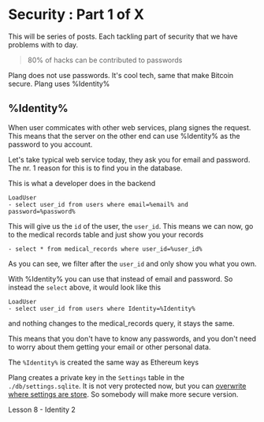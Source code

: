 # Security : Part 1 of X

This will be series of posts. Each tackling part of security that we have problems with to day.

> 80% of hacks can be contributed to passwords

Plang does not use passwords. It's cool tech, same that make Bitcoin secure. Plang uses %Identity%

## %Identity%

When user commicates with other web services, plang signes the request. This means that the server on the other end can use %Identity% as the password to you account.

Let's take typical web service today, they ask you for email and password. The nr. 1 reason for this is to find you in the database.

This is what a developer does in the backend

```plang
LoadUser
- select user_id from users where email=%email% and password=%password%
```

This will give us the `id` of the user, the `user_id`. This means we can now, go to the medical records table and just show you your records

```plang
- select * from medical_records where user_id=%user_id%
```
As you can see, we filter after the `user_id` and only show you what you own.

With %Identity% you can use that instead of email and password. So instead the `select` above, it would look like this

```plang
LoadUser
- select user_id from users where Identity=%Identity%
```

and nothing changes to the medical_records query, it stays the same.

This means that you don't have to know any passwords, and you don't need to worry about them getting your email or other personal data.


The `%Identity%` is created the same way as Ethereum keys

Plang creates a private key in the `Settings` table in the `./db/settings.sqlite`. It is not very protected now, but you can [overwrite where settings are store](../Services.md). So somebody will make more secure version.


Lesson 8 - Identity 2